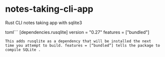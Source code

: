 # notes-taking-cli-app
Rust CLI notes taking app with sqlite3

toml```
[dependencies.rusqlite]
version = "0.27"
features = ["bundled"]
```
This adds rusqlite as a dependency that will be installed the next time you attempt to build. features = [“bundled”] tells the package to compile SQLite . 
